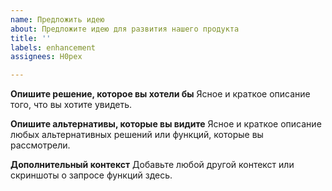 ```yaml
---
name: Предложить идею
about: Предложите идею для развития нашего продукта
title: ''
labels: enhancement
assignees: H0pex

---
```


**Опишите решение, которое вы хотели бы**
Ясное и краткое описание того, что вы хотите увидеть.

**Опишите альтернативы, которые вы видите**
Ясное и краткое описание любых альтернативных решений или функций, которые вы рассмотрели.

**Дополнительный контекст**
Добавьте любой другой контекст или скриншоты о запросе функций здесь.
